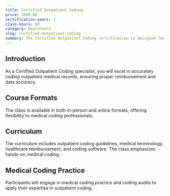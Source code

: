```yaml
---
title: Certified Outpatient Coding
price: 1600.00
certification-years: 2
class-hours: 80
category: Healthcare
slug: certified-outpatient-coding
summary: The Certified Outpatient Coding certification is designed for professionals in medical coding roles. This comprehensive class covers outpatient coding guidelines, medical terminology, and healthcare reimbursement. It equips candidates with the skills needed to accurately code outpatient medical records.
---
```


## Introduction

As a Certified Outpatient Coding specialist, you will excel in accurately coding outpatient medical records, ensuring proper reimbursement and data accuracy.

## Course Formats

The class is available in both in-person and online formats, offering flexibility to medical coding professionals.

## Curriculum

The curriculum includes outpatient coding guidelines, medical terminology, healthcare reimbursement, and coding software. The class emphasizes hands-on medical coding.

## Medical Coding Practice

Participants will engage in medical coding practice and coding audits to apply their expertise in outpatient coding.

